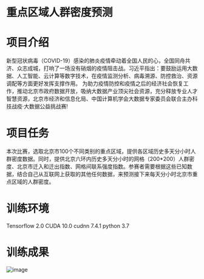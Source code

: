 # 重点区域人群密度预测
# 项目介绍
新型冠状病毒（COVID-19）感染的肺炎疫情牵动着全国人民的心，全国同舟共济、众志成城，打响了一场没有硝烟的疫情阻击战。习近平指出：要鼓励运用大数据、人工智能、云计算等数字技术，在疫情监测分析、病毒溯源、防控救治、资源调配等方面更好发挥支撑作用。
为助力疫情防控和疫情之后的经济社会恢复工作，推动北京市政府数据开放，吸纳大数据产业顶尖社会资源，充分释放专业人才智慧资源，北京市经济和信息化局、中国计算机学会大数据专家委员会联合主办科技战疫·大数据公益挑战赛!
# 项目任务
本次比赛，选取北京市100个不同类别的重点区域，提供各区域历史多天分小时人群密度数据。同时，提供北京六环内历史多天分小时的网格（200*200）人群密度、北京市迁入和迁出指数、网格间联系强度指数。参赛者需要根据这些已知数据，结合自己从互联网上获取的其他任何数据，来预测接下来每天分小时北京市重点区域的人群密度。

# 训练环境
Tensorflow 2.0
CUDA 10.0
cudnn 7.4.1
python 3.7

# 训练成果
![image](https://user-images.githubusercontent.com/77707432/119927138-6f25e780-bfab-11eb-9e94-a6a07741f74a.png)


